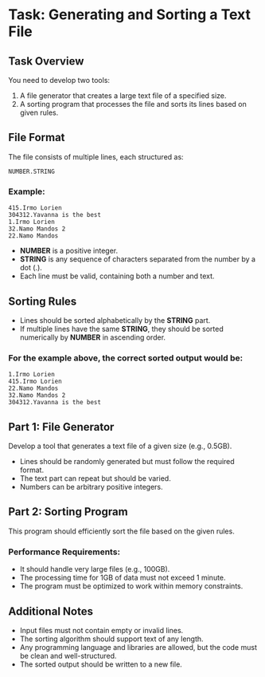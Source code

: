 # Task: Generating and Sorting a Text File

## Task Overview

You need to develop two tools:

1. A file generator that creates a large text file of a specified size.
2. A sorting program that processes the file and sorts its lines based on given rules.

## File Format

The file consists of multiple lines, each structured as:

```
NUMBER.STRING
```

### Example:

```
415.Irmo Lorien
304312.Yavanna is the best
1.Irmo Lorien
32.Namo Mandos 2
22.Namo Mandos
```

- **NUMBER** is a positive integer.
- **STRING** is any sequence of characters separated from the number by a dot (.).
- Each line must be valid, containing both a number and text.

## Sorting Rules

- Lines should be sorted alphabetically by the **STRING** part.
- If multiple lines have the same **STRING**, they should be sorted numerically by **NUMBER** in ascending order.

### For the example above, the correct sorted output would be:

```
1.Irmo Lorien
415.Irmo Lorien
22.Namo Mandos
32.Namo Mandos 2
304312.Yavanna is the best
```

## Part 1: File Generator

Develop a tool that generates a text file of a given size (e.g., 0.5GB).

- Lines should be randomly generated but must follow the required format.
- The text part can repeat but should be varied.
- Numbers can be arbitrary positive integers.

## Part 2: Sorting Program

This program should efficiently sort the file based on the given rules.

### Performance Requirements:

- It should handle very large files (e.g., 100GB).
- The processing time for 1GB of data must not exceed 1 minute.
- The program must be optimized to work within memory constraints.

## Additional Notes

- Input files must not contain empty or invalid lines.
- The sorting algorithm should support text of any length.
- Any programming language and libraries are allowed, but the code must be clean and well-structured.
- The sorted output should be written to a new file.
